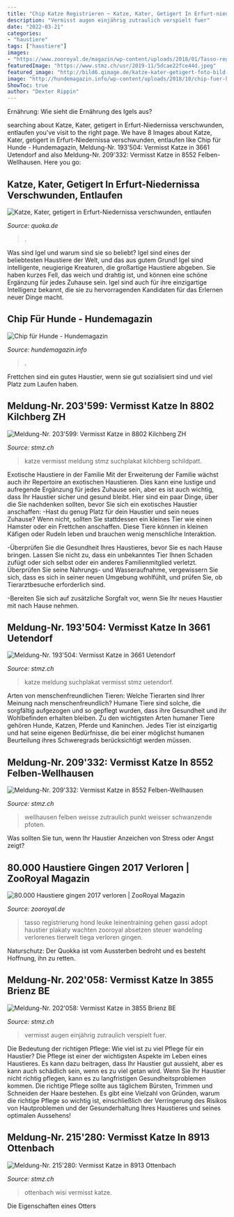 ```yaml
---
title: "Chip Katze Registrieren ~ Katze, Kater, Getigert In Erfurt-niedernissa Verschwunden, Entlaufen"
description: "Vermisst augen einjährig zutraulich verspielt fuer"
date: "2022-03-21"
categories:
- "haustiere"
tags: ["haustiere"]
images:
- "https://www.zooroyal.de/magazin/wp-content/uploads/2018/01/Tasso-registrierung-760x560.jpg"
featuredImage: "https://www.stmz.ch/usr/2019-11/5dcae22fce44d.jpeg"
featured_image: "http://bild6.qimage.de/katze-kater-getigert-foto-bild-98815726.jpg"
image: "http://hundemagazin.info/wp-content/uploads/2018/10/chip-fuer-hunde-beitrag-2.jpg"
ShowToc: true
author: "Dexter Rippin"
---
```



Ernährung: Wie sieht die Ernährung des Igels aus?

	

		
searching about Katze, Kater, getigert in Erfurt-Niedernissa verschwunden, entlaufen you've visit to the right page. We have 8 Images about Katze, Kater, getigert in Erfurt-Niedernissa verschwunden, entlaufen like Chip für Hunde - Hundemagazin, Meldung-Nr. 193&#039;504: Vermisst Katze in 3661 Uetendorf and also Meldung-Nr. 209&#039;332: Vermisst Katze in 8552 Felben-Wellhausen. Here you go:
		
    
## Katze, Kater, Getigert In Erfurt-Niedernissa Verschwunden, Entlaufen

<img loading=lazy src="http://bild6.qimage.de/katze-kater-getigert-foto-bild-98815726.jpg" onerror="this.onerror=null;this.src='https://tse1.mm.bing.net/th?id=OIP._GxKSdcs10YQSvraYoaXIQHaFE&amp;pid=15.1';" alt="Katze, Kater, getigert in Erfurt-Niedernissa verschwunden, entlaufen">

_Source: quoka.de_

>. 

	

Was sind Igel und warum sind sie so beliebt?
Igel sind eines der beliebtesten Haustiere der Welt, und das aus gutem Grund! Igel sind intelligente, neugierige Kreaturen, die großartige Haustiere abgeben. Sie haben kurzes Fell, das weich und drahtig ist, und können eine schöne Ergänzung für jedes Zuhause sein. Igel sind auch für ihre einzigartige Intelligenz bekannt, die sie zu hervorragenden Kandidaten für das Erlernen neuer Dinge macht.

    
## Chip Für Hunde - Hundemagazin

<img loading=lazy src="http://hundemagazin.info/wp-content/uploads/2018/10/chip-fuer-hunde-beitrag-2.jpg" onerror="this.onerror=null;this.src='https://tse4.mm.bing.net/th?id=OIP.XJaEDigjMy0O6qqnJ3VdugHaE8&amp;pid=15.1';" alt="Chip für Hunde - Hundemagazin">

_Source: hundemagazin.info_

>. 

	

Frettchen sind ein gutes Haustier, wenn sie gut sozialisiert sind und viel Platz zum Laufen haben.

    
## Meldung-Nr. 203&#039;599: Vermisst Katze In 8802 Kilchberg ZH

<img loading=lazy src="http://www.stmz.ch/usr/2020-01/5e1f7fb646056.jpeg" onerror="this.onerror=null;this.src='https://tse4.mm.bing.net/th?id=OIP.mgBW2hboVGzqOUfpAcAV9QHaGb&amp;pid=15.1';" alt="Meldung-Nr. 203&#039;599: Vermisst Katze in 8802 Kilchberg ZH">

_Source: stmz.ch_

>katze vermisst meldung stmz suchplakat kilchberg schildpatt. 

	

Exotische Haustiere in der Familie
Mit der Erweiterung der Familie wächst auch ihr Repertoire an exotischen Haustieren. Dies kann eine lustige und aufregende Ergänzung für jedes Zuhause sein, aber es ist auch wichtig, dass Ihr Haustier sicher und gesund bleibt. Hier sind ein paar Dinge, über die Sie nachdenken sollten, bevor Sie sich ein exotisches Haustier anschaffen:
-Hast du genug Platz für dein Haustier und sein neues Zuhause? Wenn nicht, sollten Sie stattdessen ein kleines Tier wie einen Hamster oder ein Frettchen anschaffen. Diese Tiere können in kleinen Käfigen oder Rudeln leben und brauchen wenig menschliche Interaktion.

-Überprüfen Sie die Gesundheit Ihres Haustieres, bevor Sie es nach Hause bringen. Lassen Sie nicht zu, dass ein unbekanntes Tier Ihnen Schaden zufügt oder sich selbst oder ein anderes Familienmitglied verletzt. Überprüfen Sie seine Nahrungs- und Wasseraufnahme, vergewissern Sie sich, dass es sich in seiner neuen Umgebung wohlfühlt, und prüfen Sie, ob Tierarztbesuche erforderlich sind.

-Bereiten Sie sich auf zusätzliche Sorgfalt vor, wenn Sie Ihr neues Haustier mit nach Hause nehmen.

    
## Meldung-Nr. 193&#039;504: Vermisst Katze In 3661 Uetendorf

<img loading=lazy src="http://www.stmz.ch/usr/2019-10/5db98b7d43b00.jpeg" onerror="this.onerror=null;this.src='https://tse4.mm.bing.net/th?id=OIP.xDvA1465mGNRjvdy7cCBygHaFj&amp;pid=15.1';" alt="Meldung-Nr. 193&#039;504: Vermisst Katze in 3661 Uetendorf">

_Source: stmz.ch_

>katze meldung suchplakat vermisst stmz uetendorf. 

	

Arten von menschenfreundlichen Tieren: Welche Tierarten sind Ihrer Meinung nach menschenfreundlich?
Humane Tiere sind solche, die sorgfältig aufgezogen und so gepflegt wurden, dass ihre Gesundheit und ihr Wohlbefinden erhalten bleiben. Zu den wichtigsten Arten humaner Tiere gehören Hunde, Katzen, Pferde und Kaninchen. Jedes Tier ist einzigartig und hat seine eigenen Bedürfnisse, die bei einer möglichst humanen Beurteilung ihres Schweregrads berücksichtigt werden müssen.

    
## Meldung-Nr. 209&#039;332: Vermisst Katze In 8552 Felben-Wellhausen

<img loading=lazy src="https://www.stmz.ch/usr/2020-03/5e7148d1762c7.jpeg" onerror="this.onerror=null;this.src='https://tse3.mm.bing.net/th?id=OIP.6EYfwgBz6cKwcgv_dKSMxgHaHG&amp;pid=15.1';" alt="Meldung-Nr. 209&#039;332: Vermisst Katze in 8552 Felben-Wellhausen">

_Source: stmz.ch_

>wellhausen felben weisse zutraulich punkt weisser schwanzende pfoten. 

	

Was sollten Sie tun, wenn Ihr Haustier Anzeichen von Stress oder Angst zeigt?

    
## 80.000 Haustiere Gingen 2017 Verloren | ZooRoyal Magazin

<img loading=lazy src="https://www.zooroyal.de/magazin/wp-content/uploads/2018/01/Tasso-registrierung-760x560.jpg" onerror="this.onerror=null;this.src='https://tse2.mm.bing.net/th?id=OIP.Hjjqi-tn97sle9-CP3Ck2gHaFd&amp;pid=15.1';" alt="80.000 Haustiere gingen 2017 verloren | ZooRoyal Magazin">

_Source: zooroyal.de_

>tasso registrierung hond leuke leinentraining gehen gassi adopt haustier plakaty wachten zooroyal absetzen steuer wandeling verlorenes tierwelt tiega verloren gingen. 

	

Naturschutz: Der Quokka ist vom Aussterben bedroht und es besteht Hoffnung, ihn zu retten.

    
## Meldung-Nr. 202&#039;058: Vermisst Katze In 3855 Brienz BE

<img loading=lazy src="https://www.stmz.ch/usr/2019-11/5dcae22fce44d.jpeg" onerror="this.onerror=null;this.src='https://tse4.mm.bing.net/th?id=OIP.WyuG5NGeB2ZWQHPt96_fHgAAAA&amp;pid=15.1';" alt="Meldung-Nr. 202&#039;058: Vermisst Katze in 3855 Brienz BE">

_Source: stmz.ch_

>vermisst augen einjährig zutraulich verspielt fuer. 

	

Die Bedeutung der richtigen Pflege: Wie viel ist zu viel Pflege für ein Haustier?
Die Pflege ist einer der wichtigsten Aspekte im Leben eines Haustieres. Es kann dazu beitragen, dass Ihr Haustier gut aussieht, aber es kann auch schädlich sein, wenn es zu viel getan wird. Wenn Sie Ihr Haustier nicht richtig pflegen, kann es zu langfristigen Gesundheitsproblemen kommen. Die richtige Pflege sollte aus täglichem Bürsten, Trimmen und Schneiden der Haare bestehen. Es gibt eine Vielzahl von Gründen, warum die richtige Pflege so wichtig ist, einschließlich der Verringerung des Risikos von Hautproblemen und der Gesunderhaltung Ihres Haustieres und seines optimalen Aussehens!

    
## Meldung-Nr. 215&#039;280: Vermisst Katze In 8913 Ottenbach

<img loading=lazy src="https://www.stmz.ch/usr/2020-06/5ed4c18115ca1.jpeg" onerror="this.onerror=null;this.src='https://tse3.mm.bing.net/th?id=OIP.W8GQJFbCQ5XGzRdw-98e7QHaFj&amp;pid=15.1';" alt="Meldung-Nr. 215&#039;280: Vermisst Katze in 8913 Ottenbach">

_Source: stmz.ch_

>ottenbach wisi vermisst katze. 

	

Die Eigenschaften eines Otters

